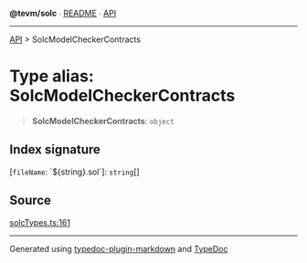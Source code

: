 **@tevm/solc** ∙ [README](../README.md) ∙ [API](../API.md)

***

[API](../API.md) > SolcModelCheckerContracts

# Type alias: SolcModelCheckerContracts

> **SolcModelCheckerContracts**: `object`

## Index signature

 \[`fileName`: \`${string}.sol\`\]: `string`[]

## Source

[solcTypes.ts:161](https://github.com/evmts/tevm-monorepo/blob/main/bundler-packages/solc/src/solcTypes.ts#L161)

***
Generated using [typedoc-plugin-markdown](https://www.npmjs.com/package/typedoc-plugin-markdown) and [TypeDoc](https://typedoc.org/)
